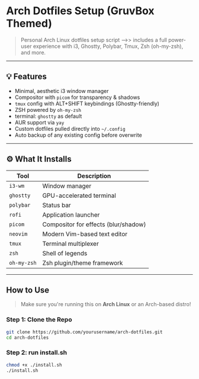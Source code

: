 #  Arch Dotfiles Setup (GruvBox Themed)

> Personal Arch Linux dotfiles setup script -->> includes a full power-user experience with i3, Ghostty, Polybar, Tmux, Zsh (oh-my-zsh), and more.

---

## 💡 Features

- Minimal, aesthetic i3 window manager
-  Compositor with `picom` for transparency & shadows
-  `tmux` config with ALT+SHIFT keybindings (Ghostty-friendly)
-  ZSH powered by `oh-my-zsh`
- terminal: `ghostty` as default
-  AUR support via `yay`
-  Custom dotfiles pulled directly into `~/.config`
-  Auto backup of any existing config before overwrite

---

## ⚙️ What It Installs

| Tool        | Description                            |
|-------------|----------------------------------------|
| `i3-wm`     | Window manager                         |
| `ghostty`   | GPU-accelerated terminal               |
| `polybar`   | Status bar                             |
| `rofi`      | Application launcher                   |
| `picom`     | Compositor for effects (blur/shadow)  |
| `neovim`    | Modern Vim-based text editor           |
| `tmux`      | Terminal multiplexer                   |
| `zsh`       | Shell of legends                       |
| `oh-my-zsh` | Zsh plugin/theme framework             |

---

##  How to Use

> Make sure you're running this on **Arch Linux** or an Arch-based distro!

### Step 1: Clone the Repo

```bash
git clone https://github.com/yourusername/arch-dotfiles.git
cd arch-dotfiles
```

### Step 2: run install.sh
```bash
chmod +x ./install.sh
./install.sh
```
